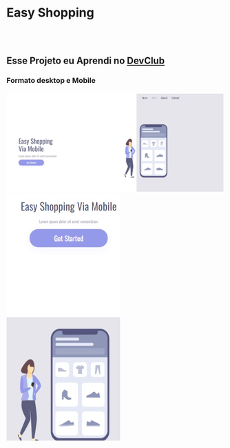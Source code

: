 <h1>Easy Shopping</h1>
<br>
<br>
<h2>Esse Projeto eu Aprendi no <a href="https://rodolfomori.com.br/devclub/"target="_blank">DevClub</a> </h2>
<h3>Formato desktop e Mobile</h3>
<img src="https://raw.githubusercontent.com/Verneloira/Easy-shopping/main/assets/Desktop.jpg"/>

<img src="https://raw.githubusercontent.com/Verneloira/Easy-shopping/main/assets/Mobile.jpg"/>

